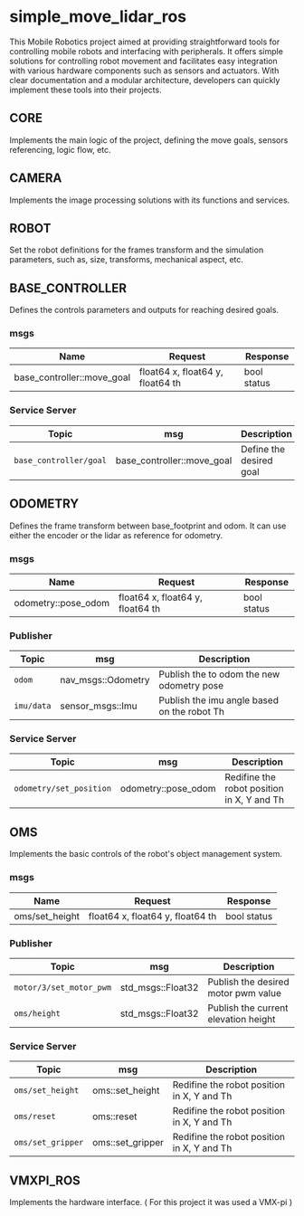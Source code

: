 # simple_move_lidar_ros

This Mobile Robotics project aimed at providing straightforward tools for controlling mobile robots and interfacing with peripherals. It offers simple solutions for controlling robot movement and facilitates easy integration with various hardware components such as sensors and actuators. With clear documentation and a modular architecture, developers can quickly implement these tools into their projects.

## CORE
Implements the main logic of the project, defining the move goals, sensors referencing, logic flow, etc.

## CAMERA
Implements the image processing solutions with its functions and services.

## ROBOT
Set the robot definitions for the frames transform and the simulation parameters, such as, size, transforms, mechanical aspect, etc.

## BASE_CONTROLLER
Defines the controls parameters and outputs for reaching desired goals.

### msgs
| **Name**            | **Request**                      | **Response** |
|---------------------|----------------------------------|--------------|
| base_controller::move_goal | float64 x, float64 y, float64 th | bool status  |

### Service Server
| **Topic**               | **msg**            | **Description**                             |
|-------------------------|--------------------|---------------------------------------------|
| `base_controller/goal` | base_controller::move_goal | Define the desired goal |

## ODOMETRY
Defines the frame transform between base_footprint and odom. It can use either the encoder or the lidar as reference for odometry.

### msgs
| **Name**            | **Request**                      | **Response** |
|---------------------|----------------------------------|--------------|
| odometry::pose_odom | float64 x, float64 y, float64 th | bool status  |

### Publisher
| **Topic**               | **msg**            | **Description**                             |
|-------------------------|--------------------|---------------------------------------------|
| `odom`                  | nav_msgs::Odometry | Publish the to odom the new odometry pose   |
| `imu/data`              | sensor_msgs::Imu   | Publish the imu angle based on the robot Th |

### Service Server
| **Topic**               | **msg**            | **Description**                             |
|-------------------------|--------------------|---------------------------------------------|
| `odometry/set_position` | odometry::pose_odom | Redifine the robot position in X, Y and Th |

## OMS
Implements the basic controls of the robot's object management system.

### msgs
| **Name**            | **Request**                      | **Response** |
|---------------------|----------------------------------|--------------|
| oms/set_height | float64 x, float64 y, float64 th | bool status  |

### Publisher
| **Topic**               | **msg**           | **Description**                      |
|-------------------------|-------------------|--------------------------------------|
| `motor/3/set_motor_pwm` | std_msgs::Float32 | Publish the desired motor pwm value  |
| `oms/height`            | std_msgs::Float32 | Publish the current elevation height |

### Service Server
| **Topic**               | **msg**            | **Description**                             |
|-------------------------|--------------------|---------------------------------------------|
| `oms/set_height` | oms::set_height | Redifine the robot position in X, Y and Th |
| `oms/reset` | oms::reset | Redifine the robot position in X, Y and Th |
| `oms/set_gripper` | oms::set_gripper | Redifine the robot position in X, Y and Th |


## VMXPI_ROS
Implements the hardware interface. ( For this project it was used a VMX-pi )

